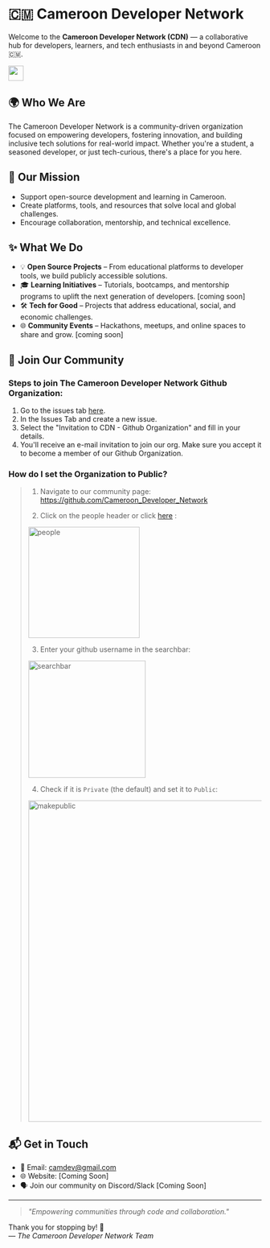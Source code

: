 
# 🇨🇲 **Cameroon Developer Network**

Welcome to the **Cameroon Developer Network (CDN)** — a collaborative hub for developers, learners, and tech enthusiasts in and beyond Cameroon 🇨🇲.

<p align="left">
<a href="mailto:camdev237@gmail.com" style="text-decoration:none">
  <img height="30" src = "https://img.shields.io/badge/gmail-c14438?&style=for-the-badge&logo=gmail&logoColor=white">
</a>
<br />

## 🌍 Who We Are

The Cameroon Developer Network is a community-driven organization focused on empowering developers, fostering innovation, and building inclusive tech solutions for real-world impact. Whether you're a student, a seasoned developer, or just tech-curious, there's a place for you here.

## 🎯 Our Mission

- Support open-source development and learning in Cameroon.
- Create platforms, tools, and resources that solve local and global challenges.
- Encourage collaboration, mentorship, and technical excellence.

## ✨ What We Do

- 💡 **Open Source Projects** – From educational platforms to developer tools, we build publicly accessible solutions.
- 🎓 **Learning Initiatives** – Tutorials, bootcamps, and mentorship programs to uplift the next generation of developers. [coming soon]
- 🛠️ **Tech for Good** – Projects that address educational, social, and economic challenges.
- 🌐 **Community Events** – Hackathons, meetups, and online spaces to share and grow. [coming soon]

## 🤝 Join Our Community

### Steps to join The Cameroon Developer Network Github Organization:

1. Go to the issues tab [here](https://github.com/Cameroon_Developer_Network/support/issues).
2. In the Issues Tab and create a new issue.
3. Select the "Invitation to CDN - Github Organization" and fill in your details.
4. You'll receive an e-mail invitation to join our org. Make sure you accept it to become a member of our Github Organization.

### How do I set the Organization to Public?

> 1. Navigate to our community page: https://github.com/Cameroon_Developer_Network
>   
> 2. Click on the people header or click [here](https://github.com/orgs/Cameroon-Developer-Network/people) : <br>
>   
> <img width="221" alt="people" src="https://raw.githubusercontent.com/Cameroon-Developer-Network/support/refs/heads/update/images/people.png"> <br>
>   
> 3. Enter your github username in the searchbar: <br>
>   
> <img width="233" alt="searchbar" src="https://user-images.githubusercontent.com/65373279/133414391-f26a56a3-2b0a-47ba-a598-37fb30ead5eb.PNG"> <br>
>   
> 4. Check if it is `Private` (the default) and set it to `Public`: <br>
>   
> <img width="639" alt="makepublic" src="https://raw.githubusercontent.com/Cameroon-Developer-Network/support/refs/heads/update/images/visibility.png"> <br>

## 📬 Get in Touch

- 📧 Email: camdev@gmail.com
- 🌐 Website: [Coming Soon]
- 🗣️ Join our community on Discord/Slack [Coming Soon]

---

> _"Empowering communities through code and collaboration."_

Thank you for stopping by! 💙  
— *The Cameroon Developer Network Team*
